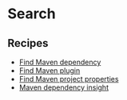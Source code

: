 # Search

## Recipes

* [Find Maven dependency](/reference/recipes/maven/search/finddependency)
* [Find Maven plugin](/reference/recipes/maven/search/findplugin)
* [Find Maven project properties](/reference/recipes/maven/search/findproperties)
* [Maven dependency insight](/reference/recipes/maven/search/dependencyinsight)


